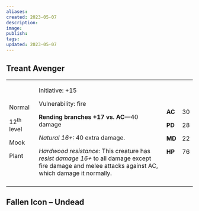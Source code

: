 ```yaml
---
aliases: 
created: 2023-05-07
description: 
image: 
publish: 
tags: 
updated: 2023-05-07
---
```


## Treant Avenger

<table>
<colgroup>
<col style="width: 16%" />
<col style="width: 72%" />
<col style="width: 5%" />
<col style="width: 5%" />
</colgroup>
<tbody>
<tr class="odd">
<td><p>Normal</p>
<p>12<sup>th</sup> level</p>
<p>Mook</p>
<p>Plant</p></td>
<td><p>Initiative: +15</p>
<p>Vulnerability: fire</p>
<p><strong>Rending branches +17 vs. AC</strong>—40 damage</p>
<p><em>Natural 16+:</em> 40 extra damage.</p>
<p><em>Hardwood resistance:</em> This creature has <em>resist damage
16+</em> to all damage except fire damage and melee attacks against AC,
which damage it normally.</p></td>
<td><p><strong>AC</strong></p>
<p><strong>PD</strong></p>
<p><strong>MD</strong></p>
<p><strong>HP</strong></p></td>
<td><p>30</p>
<p>28</p>
<p>22</p>
<p>76</p></td>
</tr>
<tr class="even">
<td></td>
<td></td>
<td></td>
<td></td>
</tr>
</tbody>
</table>

## Fallen Icon – Undead